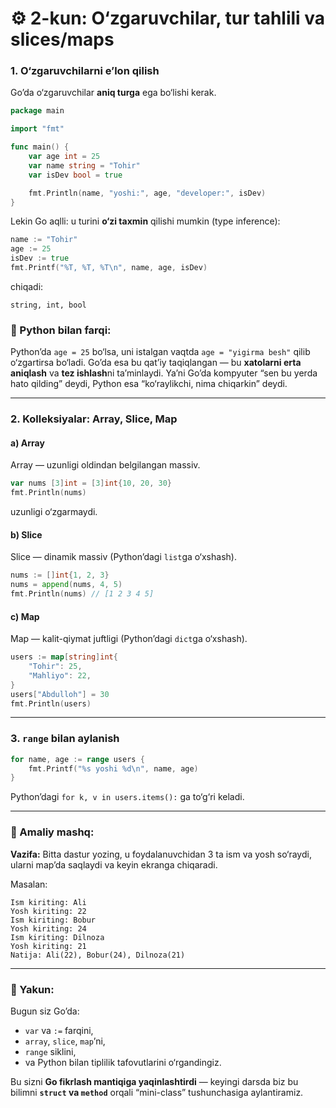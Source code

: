 # ⚙️ 2-kun: O‘zgaruvchilar, tur tahlili va slices/maps

### 1. O‘zgaruvchilarni e’lon qilish

Go’da o‘zgaruvchilar **aniq turga** ega bo‘lishi kerak.

```go
package main

import "fmt"

func main() {
    var age int = 25
    var name string = "Tohir"
    var isDev bool = true

    fmt.Println(name, "yoshi:", age, "developer:", isDev)
}
```

Lekin Go aqlli: u turini **o‘zi taxmin** qilishi mumkin (type inference):

```go
name := "Tohir"
age := 25
isDev := true
fmt.Printf("%T, %T, %T\n", name, age, isDev)
```

chiqadi:

```
string, int, bool
```

### 🧠 Python bilan farqi:

Python’da `age = 25` bo‘lsa, uni istalgan vaqtda `age = "yigirma besh"` qilib o‘zgartirsa bo‘ladi.
Go’da esa bu qat’iy taqiqlangan — bu **xatolarni erta aniqlash** va **tez ishlash**ni ta’minlaydi.
Ya’ni Go’da kompyuter “sen bu yerda hato qilding” deydi, Python esa “ko‘raylikchi, nima chiqarkin” deydi.

---

### 2. Kolleksiyalar: Array, Slice, Map

#### a) Array

Array — uzunligi oldindan belgilangan massiv.

```go
var nums [3]int = [3]int{10, 20, 30}
fmt.Println(nums)
```

uzunligi o‘zgarmaydi.

#### b) Slice

Slice — dinamik massiv (Python’dagi `list`ga o‘xshash).

```go
nums := []int{1, 2, 3}
nums = append(nums, 4, 5)
fmt.Println(nums) // [1 2 3 4 5]
```

#### c) Map

Map — kalit-qiymat juftligi (Python’dagi `dict`ga o‘xshash).

```go
users := map[string]int{
    "Tohir": 25,
    "Mahliyo": 22,
}
users["Abdulloh"] = 30
fmt.Println(users)
```

---

### 3. `range` bilan aylanish

```go
for name, age := range users {
    fmt.Printf("%s yoshi %d\n", name, age)
}
```

Python’dagi `for k, v in users.items():` ga to‘g‘ri keladi.

---

### 🧪 Amaliy mashq:

**Vazifa:**
Bitta dastur yozing, u foydalanuvchidan 3 ta ism va yosh so‘raydi, ularni map’da saqlaydi va keyin ekranga chiqaradi.

Masalan:

```
Ism kiriting: Ali
Yosh kiriting: 22
Ism kiriting: Bobur
Yosh kiriting: 24
Ism kiriting: Dilnoza
Yosh kiriting: 21
Natija: Ali(22), Bobur(24), Dilnoza(21)
```

---

### 🎯 Yakun:

Bugun siz Go’da:

* `var` va `:=` farqini,
* `array`, `slice`, `map`’ni,
* `range` siklini,
* va Python bilan tiplilik tafovutlarini o‘rgandingiz.

Bu sizni **Go fikrlash mantiqiga yaqinlashtirdi** — keyingi darsda biz bu bilimni **`struct` va `method`** orqali “mini-class” tushunchasiga aylantiramiz.
